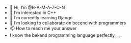 - 👋 Hi, I’m @R-A-M-A-Z-O-N
- 👀 I’m interested in C++
- 🌱 I’m currently learning Django
- 💞️ I’m looking to collaborate on becend with programmers 
- 📫 How to reach me your answer
- I know the bekend programming language perfectly___.
<!---
R-A-M-A-Z-O-N/R-A-M-A-Z-O-N is a ✨ special ✨ repository because its `README.md` (this file) appears on your GitHub profile.
You can click the Preview link to take a look at your changes.
--->
